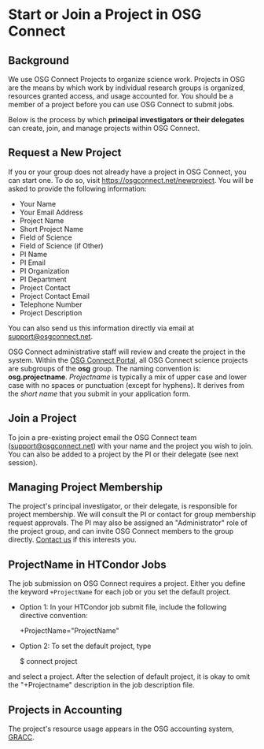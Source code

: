 # Start or Join a Project in OSG Connect

## Background

We use OSG Connect Projects to organize science work. Projects in OSG are the 
means by which work by individual research groups is
organized, resources granted access, and usage accounted for.
You should be a member of a project before you can use OSG Connect to submit jobs. 

Below is the process by which **principal
investigators or their delegates** can create, join, and manage projects within OSG
Connect.

## Request a New Project

If you or your group does not already have a project in OSG Connect, you can 
start one. To do so, visit <https://osgconnect.net/newproject>.
 You will be asked to provide the following information:
 
-    Your Name
-    Your Email Address
-    Project Name
-    Short Project Name
-    Field of Science
-    Field of Science (if Other)
-    PI Name
-    PI Email
-    PI Organization
-    PI Department
-    Project Contact
-    Project Contact Email
-    Telephone Number
-    Project Description

You can also send us this information directly via email at support@osgconnect.net. 

OSG Connect administrative staff will review and create the project in the
system.  Within the [OSG Connect Portal](<https://portal.osgconnect.net/>), all
OSG Connect science projects are subgroups of the **osg** group. The naming
convention is: **osg.projectname**. *Projectname* is typically a mix of upper
case and lower case with no spaces or punctuation (except for hyphens). It
derives from the *short name* that you submit in your application form.

## Join a Project

To join a pre-existing project email the OSG Connect team (support@osgconnect.net) 
with your name and the project you wish to join. You can also be added to a project 
by the PI or their delegate (see next session). 

## Managing Project Membership

The project's principal investigator, or their delegate, is responsible for
project membership. We will consult the PI or contact for group membership
request approvals. The PI may also be assigned an "Administrator" role of the
project group, and can invite OSG Connect members to the group directly. [Contact
us](<mailto:user-support@opensciencegrid.org>) if this interests you.

## ProjectName in HTCondor Jobs

The job submission on OSG Connect requires a project. Either you define the keyword `+ProjectName` for each job or you set the default project. 

* Option 1: In your HTCondor job submit file, include the following directive convention:

    +ProjectName="ProjectName"

* Option 2: To set the default project, type 

    $ connect project 
    
 and select a project. After the selection of default project, it is okay to omit the "+Projectname" description in the job description file.

## Projects in Accounting

The project's resource usage appears in the OSG accounting system, [GRACC](<https://gracc.opensciencegrid.org/>). 


